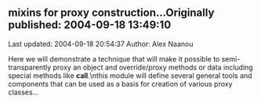 ## mixins for proxy construction...Originally published: 2004-09-18 13:49:10 
Last updated: 2004-09-18 20:54:37 
Author: Alex Naanou 
 
Here we will demonstrate a technique that will make it possible to semi-transparently proxy an object and override/proxy methods or data including special methods like __call__.\nthis module will define several general tools and components that can be used as a basis for creation of various proxy classes...